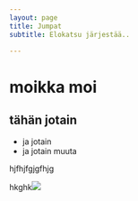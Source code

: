 ```yaml
---
layout: page
title: Jumpat
subtitle: Elokatsu järjestää..

---
```

# moikka moi

## tähän jotain

* ja jotain
* ja jotain muuta

hjfhjfgjgfhjg

hkghk![](/uploads/elokatsunkuvavalmennus.jpg)